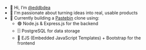 - 👋 Hi, I’m [@eddbdea](https://github.com/eddbdea)  
- 👀 I'm passionate about turning ideas into real, usable products  
- 🌱 Currently building a [Pastebin](https://github.com/eddbdea/Pastebin) clone using:
  - 🟢 Node.js & Express.js for the backend  
  - 🗄️ PostgreSQL for data storage  
  - 🎨 EJS (Embedded JavaScript Templates) + Bootstrap for the frontend  


<!---
eddbdea/eddbdea is a ✨ special ✨ repository because its `README.md` (this file) appears on your GitHub profile.
You can click the Preview link to take a look at your changes.
--->

